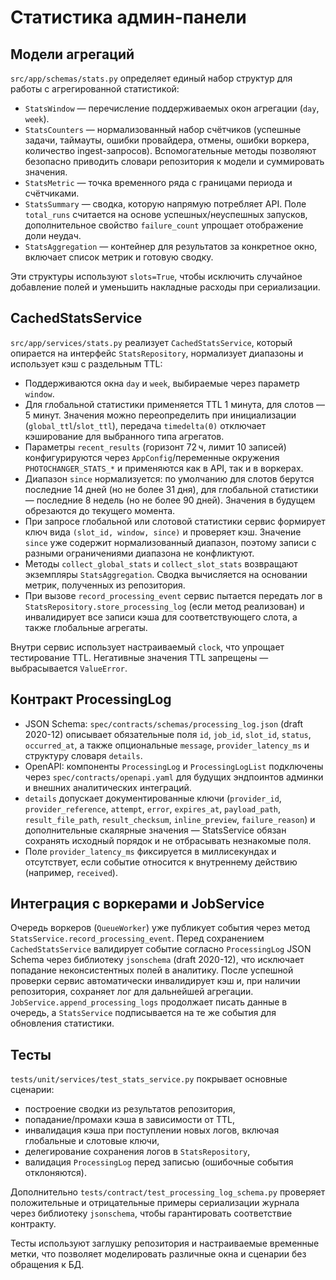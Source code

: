# Статистика админ-панели

## Модели агрегаций

`src/app/schemas/stats.py` определяет единый набор структур для работы с
агрегированной статистикой:

- `StatsWindow` — перечисление поддерживаемых окон агрегации (`day`, `week`).
- `StatsCounters` — нормализованный набор счётчиков (успешные задачи, таймауты,
  ошибки провайдера, отмены, ошибки воркера, количество ingest-запросов).
  Вспомогательные методы позволяют безопасно приводить словари репозитория к
  модели и суммировать значения.
- `StatsMetric` — точка временного ряда с границами периода и счётчиками.
- `StatsSummary` — сводка, которую напрямую потребляет API. Поле `total_runs`
  считается на основе успешных/неуспешных запусков, дополнительное свойство
  `failure_count` упрощает отображение доли неудач.
- `StatsAggregation` — контейнер для результатов за конкретное окно, включает
  список метрик и готовую сводку.

Эти структуры используют `slots=True`, чтобы исключить случайное добавление
полей и уменьшить накладные расходы при сериализации.

## CachedStatsService

`src/app/services/stats.py` реализует `CachedStatsService`, который опирается на
интерфейс `StatsRepository`, нормализует диапазоны и использует кэш с раздельным
TTL:

- Поддерживаются окна `day` и `week`, выбираемые через параметр `window`.
- Для глобальной статистики применяется TTL 1 минута, для слотов — 5 минут.
  Значения можно переопределить при инициализации (`global_ttl`/`slot_ttl`),
  передача `timedelta(0)` отключает кэширование для выбранного типа агрегатов.
- Параметры `recent_results` (горизонт 72 ч, лимит 10 записей) конфигурируются
  через `AppConfig`/переменные окружения `PHOTOCHANGER_STATS_*` и применяются
  как в API, так и в воркерах.
- Диапазон `since` нормализуется: по умолчанию для слотов берутся последние 14
  дней (но не более 31 дня), для глобальной статистики — последние 8 недель (но
  не более 90 дней). Значения в будущем обрезаются до текущего момента.
- При запросе глобальной или слотовой статистики сервис формирует ключ вида
  `(slot_id, window, since)` и проверяет кэш. Значение `since` уже содержит
  нормализованный диапазон, поэтому записи с разными ограничениями диапазона не
  конфликтуют.
- Методы `collect_global_stats` и `collect_slot_stats` возвращают экземпляры
  `StatsAggregation`. Сводка вычисляется на основании метрик, полученных из
  репозитория.
- При вызове `record_processing_event` сервис пытается передать лог в
  `StatsRepository.store_processing_log` (если метод реализован) и инвалидирует
  все записи кэша для соответствующего слота, а также глобальные агрегаты.

Внутри сервис использует настраиваемый `clock`, что упрощает тестирование TTL.
Негативные значения TTL запрещены — выбрасывается `ValueError`.

## Контракт ProcessingLog

- JSON Schema: `spec/contracts/schemas/processing_log.json` (draft 2020-12) описывает обязательные поля `id`, `job_id`, `slot_id`, `status`, `occurred_at`, а также опциональные `message`, `provider_latency_ms` и структуру словаря `details`.
- OpenAPI: компоненты `ProcessingLog` и `ProcessingLogList` подключены через `spec/contracts/openapi.yaml` для будущих эндпоинтов админки и внешних аналитических интеграций.
- `details` допускает документированные ключи (`provider_id`, `provider_reference`, `attempt`, `error`, `expires_at`, `payload_path`, `result_file_path`, `result_checksum`, `inline_preview`, `failure_reason`) и дополнительные скалярные значения — StatsService обязан сохранять исходный порядок и не отбрасывать незнакомые поля.
- Поле `provider_latency_ms` фиксируется в миллисекундах и отсутствует, если событие относится к внутреннему действию (например, `received`).

## Интеграция с воркерами и JobService

Очередь воркеров (`QueueWorker`) уже публикует события через метод
`StatsService.record_processing_event`. Перед сохранением `CachedStatsService`
валидирует событие согласно `ProcessingLog` JSON Schema через библиотеку
`jsonschema` (draft 2020-12), что исключает попадание неконсистентных полей в
аналитику. После успешной проверки сервис автоматически инвалидирует кэш и, при
наличии репозитория, сохраняет лог для дальнейшей агрегации.
`JobService.append_processing_logs` продолжает писать данные в очередь, а
`StatsService` подписывается на те же события для обновления статистики.

## Тесты

`tests/unit/services/test_stats_service.py` покрывает основные сценарии:

- построение сводки из результатов репозитория,
- попадание/промахи кэша в зависимости от TTL,
- инвалидация кэша при поступлении новых логов, включая глобальные и
  слотовые ключи,
- делегирование сохранения логов в `StatsRepository`,
- валидация `ProcessingLog` перед записью (ошибочные события отклоняются).

Дополнительно `tests/contract/test_processing_log_schema.py` проверяет
положительные и отрицательные примеры сериализации журнала через библиотеку
`jsonschema`, чтобы гарантировать соответствие контракту.

Тесты используют заглушку репозитория и настраиваемые временные метки, что
позволяет моделировать различные окна и сценарии без обращения к БД.
